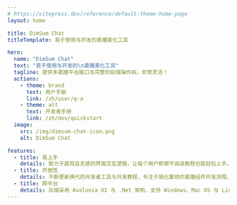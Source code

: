```yaml
---
# https://vitepress.dev/reference/default-theme-home-page
layout: home

title: DimSum Chat
titleTemplate: 易于使用与开发的直播美化工具

hero:
  name: "DimSum Chat"
  text: "易于使用与开发的\n直播美化工具"
  tagline: 提供多直播平台接口与完整的前端操作权。非常灵活！
  actions:
    - theme: brand
      text: 用户手册
      link: /zh/user/q-a
    - theme: alt
      text: 开发者手册
      link: /zh/dev/quickstart
  image:
    src: /img/dimsum-chat-icon.png
    alt: DimSum Chat

features:
  - title: 易上手
    details: 致力于直观且无感的界面交互逻辑，让每个用户即使不阅读教程也能轻松上手。
  - title: 开放性
    details: 不断更新换代的开发者工具与开发教程，专注于简化繁琐的直播组件开发流程。
  - title: 跨平台
    details: 后端采用 Avalonia UI 与 .Net 架构，支持 Windows、Mac OS 与 Linux 等操作系统。
---
```


<style>
:root {
  --vp-home-hero-name-color: transparent;
  --vp-home-hero-name-background: -webkit-linear-gradient(120deg, #f6d365 30%, #fda085);

  --vp-home-hero-image-background-image: linear-gradient(-45deg, #f6d365 50%, #fda085 50%);
  --vp-home-hero-image-filter: blur(44px);
}

@media (min-width: 640px) {
  :root {
    --vp-home-hero-image-filter: blur(56px);
  }
}

@media (min-width: 960px) {
  :root {
    --vp-home-hero-image-filter: blur(68px);
  }
}
</style>